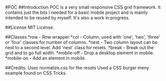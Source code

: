 #POC
##Introduction
POC is a very small responsive CSS grid framework. It contains just the bits I needed for a basic mobile project and is mainly intended to be reused by myself. It's also a work in progress.

##License
MIT License.

##Classes
*row - Row wrapper
*col - Column, used with 'one', 'two', 'three' or 'four' classes for number of columns.
*nest - Two column layout can be nest to a second level. Add 'nest' class for resets.
*break - Break out the grid and to go full width.
*mobile-off - Drop a desktop element in mobile.
*mobile-on - Add an element in mobile. 

##Credits. 
Uses normalize.css for the resets
Used a CSS burger meny example found on CSS Tricks.